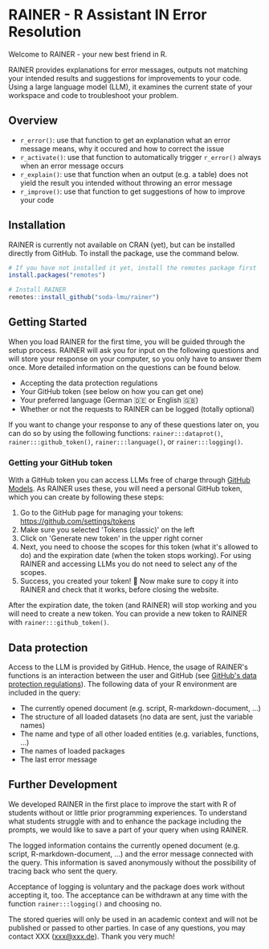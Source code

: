# RAINER - R Assistant IN Error Resolution 

Welcome to RAINER - your new best friend in R.

RAINER provides explanations for error messages, outputs not matching your intended results and suggestions for improvements to your code. Using a large language model (LLM), it examines the current state of your workspace and code to troubleshoot your problem.

## Overview

- `r_error()`: use that function to get an explanation what an error message means, why it occured and how to correct the issue
- `r_activate()`: use that function to automatically trigger `r_error()` always when an error message occurs
- `r_explain()`: use that function when an output (e.g. a table) does not yield the result you intended without throwing an error message
- `r_improve()`: use that function to get suggestions of how to improve your code

## Installation

RAINER is currently not available on CRAN (yet), but can be installed directly from GitHub. To install the package, use the command below.

```r
# If you have not installed it yet, install the remotes package first
install.packages("remotes")

# Install RAINER
remotes::install_github("soda-lmu/rainer")
```

## Getting Started

When you load RAINER for the first time, you will be guided through the setup process. RAINER will ask you for input on the following questions and will store your response on your computer, so you only have to answer them once. More detailed information on the questions can be found below.

- Accepting the data protection regulations
- Your GitHub token (see below on how you can get one)
- Your preferred language (German 🇩🇪 or English 🇬🇧)
- Whether or not the requests to RAINER can be logged (totally optional)

If you want to change your response to any of these questions later on, you can do so by using the following functions: `rainer:::dataprot()`, `rainer:::github_token()`, `rainer:::language()`, or `rainer:::logging()`.

### Getting your GitHub token

With a GitHub token you can access LLMs free of charge through [GitHub Models](https://docs.github.com/en/github-models). As RAINER uses these, you will need a personal GitHub token, which you can create by following these steps:

1. Go to the GitHub page for managing your tokens: <https://github.com/settings/tokens>
2. Make sure you selected 'Tokens (classic)' on the left
3. Click on 'Generate new token' in the upper right corner
4. Next, you need to choose the scopes for this token (what it's allowed to do) and the expiration date (when the token stops working). For using RAINER and accessing LLMs you do not need to select any of the scopes.
5. Success, you created your token! 🎉 Now make sure to copy it into RAINER and check that it works, before closing the website.

After the expiration date, the token (and RAINER) will stop working and you will need to create a new token. You can provide a new token to RAINER with `rainer:::github_token()`.

## Data protection

Access to the LLM is provided by GitHub. Hence, the usage of RAINER's functions is an interaction between the user and GitHub (see [GitHub's data protection regulations](https://docs.github.com/en/site-policy/privacy-policies/github-general-privacy-statement)). The following data of your R environment are included in the query:

- The currently opened document (e.g. script, R-markdown-document, ...)
- The structure of all loaded datasets (no data are sent, just the variable names)
- The name and type of all other loaded entities (e.g. variables, functions, ...)
- The names of loaded packages
- The last error message

## Further Development

We developed RAINER in the first place to improve the start with R of students without or little prior programming experiences. To understand what students struggle with and to enhance the package including the prompts, we would like to save a part of your query when using RAINER.

The logged information contains the currently opened document (e.g. script, R-markdown-document, ...) and the error message connected with the query. This information is saved anonymously without the possibility of tracing back who sent the query.

Acceptance of logging is voluntary and the package does work without accepting it, too. The acceptance can be withdrawn at any time with the function `rainer:::logging()` and choosing no.

The stored queries will only be used in an academic context and will not be published or passed to other parties. In case of any questions, you may contact XXX (xxx@xxx.de). Thank you very much!
